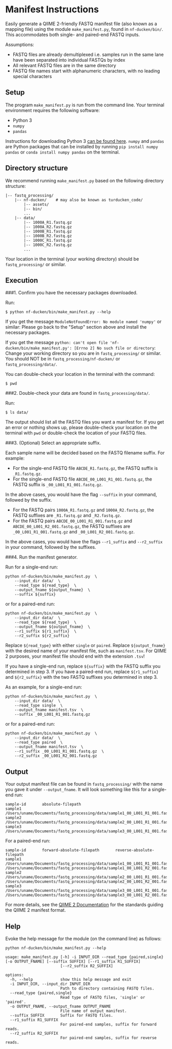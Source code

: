 # Manifest Instructions

Easily generate a QIIME 2-friendly FASTQ manifest file (also known as a mapping file) using the module `make_manifest.py`, found in `nf-ducken/bin/`. This accommodates both single- and paired-end FASTQ inputs.

Assumptions:

* FASTQ files are already demultiplexed i.e. samples run in the same lane have been separated into individual FASTQs by index
* All relevant FASTQ files are in the same directory
* FASTQ file names start with alphanumeric characters, with no leading special characters

## Setup

The program `make_manifest.py` is run from the command line. Your terminal environment requires the following software:

* Python 3
* `numpy`
* `pandas`

Instructions for downloading Python 3 [can be found here](https://www.python.org/downloads/). `numpy` and `pandas` are Python packages that can be installed by running `pip install numpy pandas` or `conda install numpy pandas` on the terminal.

## Directory structure

We recommend running `make_manifest.py` based on the following directory structure:

```
|-- fastq_processing/
    |-- nf-ducken/    # may also be known as turducken_code/
        |-- assets/
        |-- bin/
        ...
    |-- data/
        |-- 1000A_R1.fastq.gz
        |-- 1000A_R2.fastq.gz
        |-- 1000B_R1.fastq.gz
        |-- 1000B_R2.fastq.gz
        |-- 1000C_R1.fastq.gz
        |-- 1000C_R2.fastq.gz
        ...
```

Your location in the terminal (your working directory) should be `fastq_processing/` or similar.

## Execution

###1. Confirm you have the necessary packages downloaded.

Run:

```commandline
$ python nf-ducken/bin/make_manifest.py --help
```

If you get the message `ModuleNotFoundError: No module named 'numpy'` or similar: Please go back to the "Setup" section above and install the necessary packages.

If you get the message `python: can't open file 'nf-ducken/bin/make_manifest.py': [Errno 2] No such file or directory`: Change your working directory so you are in `fastq_processing/` or similar. You should NOT be in `fastq_processing/nf-ducken/` or `fastq_processing/data/`.

You can double-check your location in the terminal with the command:

```commandline
$ pwd
```

###2. Double-check your data are found in `fastq_processing/data/`.

Run:

```commandline
$ ls data/
```

The output should list all the FASTQ files you want a manifest for. If you get an error or nothing shows up, please double-check your location on the terminal with `pwd` or double-check the location of your FASTQ files.

###3. (Optional) Select an appropriate suffix.

Each sample name will be decided based on the FASTQ filename suffix. For example:

* For the single-end FASTQ file `ABCDE_R1.fastq.gz`, the FASTQ suffix is `_R1.fastq.gz`.
* For the single-end FASTQ file `ABCDE_00_L001_R1_001.fastq.gz`, the FASTQ suffix is `_00_L001_R1_001.fastq.gz`.

In the above cases, you would have the flag `--suffix` in your command, followed by the suffix.

* For the FASTQ pairs `1000A_R1.fastq.gz` and `1000A_R2.fastq.gz`, the FASTQ suffixes are `_R1.fastq.gz` and `_R2.fastq.gz`.
* For the FASTQ pairs `ABCDE_00_L001_R1_001.fastq.gz` and `ABCDE_00_L001_R2_001.fastq.gz`, the FASTQ suffixes are `_00_L001_R1_001.fastq.gz` and `_00_L001_R2_001.fastq.gz`.

In the above cases, you would have the flags `--r1_suffix` and `--r2_suffix` in your command, followed by the suffixes.

###4. Run the manifest generator.

Run for a single-end run:

```commandline
python nf-ducken/bin/make_manifest.py  \
    --input_dir data/  \
    --read_type ${read_type}  \
    --output_fname ${output_fname}  \
    --suffix ${suffix}
```

or for a paired-end run:

```commandline
python nf-ducken/bin/make_manifest.py  \
    --input_dir data/  \
    --read_type ${read_type}  \
    --output_fname ${output_fname}  \
    --r1_suffix ${r1_suffix}  \
    --r2_suffix ${r2_suffix}
```

Replace `${read_type}` with either `single` or `paired`. Replace `${output_fname}` with the desired name of your manifest file, such as `manifest.tsv`. For QIIME 2 purposes, your manifest file should end with the extension `.tsv`!

If you have a single-end run, replace `${suffix}` with the FASTQ suffix you determined in step 3. If you have a paired-end run, replace `${r1_suffix}` and `${r2_suffix}` with the two FASTQ suffixes you determined in step 3.

As an example, for a single-end run:

```commandline
python nf-ducken/bin/make_manifest.py  \
    --input_dir data/  \
    --read_type single  \
    --output_fname manifest.tsv  \
    --suffix _00_L001_R1_001.fastq.gz
```

or for a paired-end run:

```commandline
python nf-ducken/bin/make_manifest.py  \
    --input_dir data/  \
    --read_type paired  \
    --output_fname manifest.tsv  \
    --r1_suffix _00_L001_R1_001.fastq.gz  \
    --r2_suffix _00_L001_R2_001.fastq.gz
```

## Output

Your output manifest file can be found in `fastq_processing/` with the name you gave it under `--output_fname`. It will look something like this for a single-end run:

```
sample-id       absolute-filepath
sample1   /Users/uname/Documents/fastq_processing/data/sample1_00_L001_R1_001.fastq.gz
sample2   /Users/uname/Documents/fastq_processing/data/sample2_00_L001_R1_001.fastq.gz
sample3   /Users/uname/Documents/fastq_processing/data/sample3_00_L001_R1_001.fastq.gz
```

For a paired-end run:

```
sample-id       forward-absolute-filepath       reverse-absolute-filepath
sample1   /Users/uname/Documents/fastq_processing/data/sample1_00_L001_R1_001.fastq.gz   /Users/uname/Documents/fastq_processing/data/sample1_00_L001_R2_001.fastq.gz
sample2   /Users/uname/Documents/fastq_processing/data/sample2_00_L001_R1_001.fastq.gz   /Users/uname/Documents/fastq_processing/data/sample2_00_L001_R2_001.fastq.gz
sample3   /Users/uname/Documents/fastq_processing/data/sample3_00_L001_R1_001.fastq.gz   /Users/uname/Documents/fastq_processing/data/sample3_00_L001_R2_001.fastq.gz
```

For more details, see the [QIIME 2 Documentation](https://docs.qiime2.org/2024.2/tutorials/importing/#id18) for the standards guiding the QIIME 2 manifest format.

## Help

Evoke the help message for the module (on the command line) as follows:

```commandline
python nf-ducken/bin/make_manifest.py --help

usage: make_manifest.py [-h] -i INPUT_DIR --read_type {paired,single} [-o OUTPUT_FNAME] [--suffix SUFFIX] [--r1_suffix R1_SUFFIX]
                        [--r2_suffix R2_SUFFIX]

options:
  -h, --help            show this help message and exit
  -i INPUT_DIR, --input_dir INPUT_DIR
                        Path to directory containing FASTQ files.
  --read_type {paired,single}
                        Read type of FASTQ files, 'single' or 'paired'.
  -o OUTPUT_FNAME, --output_fname OUTPUT_FNAME
                        File name of output manifest.
  --suffix SUFFIX       Suffix for FASTQ files.
  --r1_suffix R1_SUFFIX
                        For paired-end samples, suffix for forward reads.
  --r2_suffix R2_SUFFIX
                        For paired-end samples, suffix for reverse reads.
```